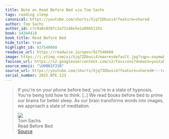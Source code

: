 ```yaml
---
title: Note on Read Before Bed via Tom Sachs
tags: reading sleep
canonical: https://youtube.com/shorts/Xjq7IDbusi4?feature=shared
author: Tom Sachs
author_id: c7c9a8c0307c2a75146e5e2a99651191
book: 54304418
book_title: Read Before Bed
hide_title: true
highlight_id: 927540668
readwise_url: https://readwise.io/open/927540668
image: https://i.ytimg.com/vi/Xjq7IDbusi4/maxresdefault.jpg?sqp=-oaymwEmCIAKENAF8quKqQMa8AEB-AG2CIACgA-KAgwIABABGH8gRygyMA8=&rs=AOn4CLDknpS_KPdHhFLcODq_nNUZyw8trQ
favicon_url: https://s2.googleusercontent.com/s2/favicons?domain=youtube.com
source_emoji: "\U0001F310"
source_url: https://youtube.com/shorts/Xjq7IDbusi4?feature=shared#:~:text=If%20you%27re%20on,state%20of%20meditation.
serial_number: 2025.NTE.123
---
```

> If you're on your phone before bed, you're in a state of hypnosis. You're being told how to think. [..] We read books before bed to prime our brains for better sleep. As our brain transforms words into images, we approach a state of meditation.
> <div class="quoteback-footer"><div class="quoteback-avatar"><img class="mini-favicon" src="https://s2.googleusercontent.com/s2/favicons?domain=youtube.com"></div><div class="quoteback-metadata"><div class="metadata-inner"><span style="display:none">FROM:</span><div aria-label="Tom Sachs" class="quoteback-author"> Tom Sachs</div><div aria-label="Read Before Bed" class="quoteback-title"> Read Before Bed</div></div></div><div class="quoteback-backlink"><a target="_blank" aria-label="go to the full text of this quotation" rel="noopener" href="https://youtube.com/shorts/Xjq7IDbusi4?feature=shared#:~:text=If%20you%27re%20on,state%20of%20meditation." class="quoteback-arrow"> Source</a></div></div>